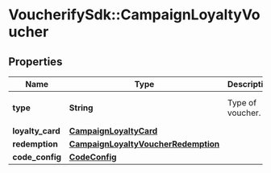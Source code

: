 # VoucherifySdk::CampaignLoyaltyVoucher

## Properties

| Name | Type | Description | Notes |
| ---- | ---- | ----------- | ----- |
| **type** | **String** | Type of voucher. | [optional][default to &#39;LOYALTY_CARD&#39;] |
| **loyalty_card** | [**CampaignLoyaltyCard**](CampaignLoyaltyCard.md) |  |  |
| **redemption** | [**CampaignLoyaltyVoucherRedemption**](CampaignLoyaltyVoucherRedemption.md) |  | [optional] |
| **code_config** | [**CodeConfig**](CodeConfig.md) |  | [optional] |

